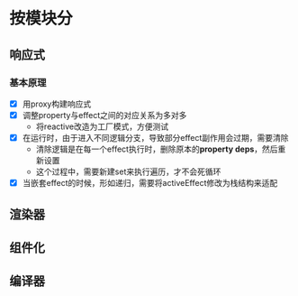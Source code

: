 
# 按模块分
## 响应式
### 基本原理
- [x] 用proxy构建响应式
- [x] 调整property与effect之间的对应关系为多对多
  - 将reactive改造为工厂模式，方便测试
- [x] 在运行时，由于进入不同逻辑分支，导致部分effect副作用会过期，需要清除
  - 清除逻辑是在每一个effect执行时，删除原本的**property deps**，然后重新设置
  - 这个过程中，需要新建set来执行遍历，才不会死循环
- [x] 当嵌套effect的时候，形如递归，需要将activeEffect修改为栈结构来适配
## 渲染器
## 组件化
## 编译器